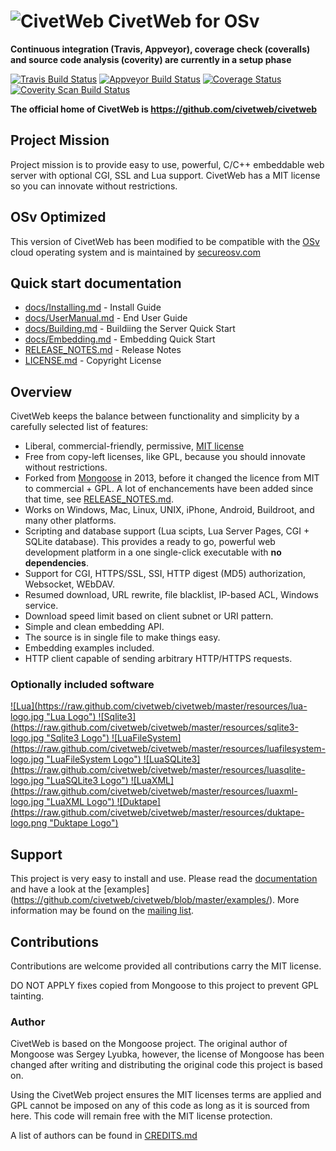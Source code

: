 ![CivetWeb](https://raw.github.com/civetweb/civetweb/master/resources/civetweb_64x64.png "CivetWeb") CivetWeb for OSv
=======

**Continuous integration (Travis, Appveyor), coverage check (coveralls) and source code analysis (coverity) are currently in a setup phase**

[![Travis Build Status](https://travis-ci.org/civetweb/civetweb.svg?branch=master)](https://travis-ci.org/civetweb/civetweb)
[![Appveyor Build Status](https://ci.appveyor.com/api/projects/status/github/civetweb/civetweb?svg=true)](https://ci.appveyor.com/project/civetweb/civetweb/branch/master)
[![Coverage Status](https://coveralls.io/repos/civetweb/civetweb/badge.svg?branch=master&service=github)](https://coveralls.io/github/civetweb/civetweb?branch=master)
[![Coverity Scan Build Status](https://scan.coverity.com/projects/5784/badge.svg)](https://scan.coverity.com/projects/5784)

**The official home of CivetWeb is https://github.com/civetweb/civetweb**


Project Mission
-----------------

Project mission is to provide easy to use, powerful, C/C++ embeddable web
server with optional CGI, SSL and Lua support.
CivetWeb has a MIT license so you can innovate without restrictions.


OSv Optimized
--------------

This version of CivetWeb has been modified to be compatible with the 
[OSv](http://osv.io) cloud operating system and is maintained by [secureosv.com](http://secureosv.com)


Quick start documentation
--------------------------

- [docs/Installing.md](https://github.com/civetweb/civetweb/blob/master/docs/Installing.md) - Install Guide
- [docs/UserManual.md](https://github.com/civetweb/civetweb/blob/master/docs/UserManual.md) - End User Guide
- [docs/Building.md](https://github.com/civetweb/civetweb/blob/master/docs/Building.md) - Buildiing the Server Quick Start
- [docs/Embedding.md](https://github.com/civetweb/civetweb/blob/master/docs/Embedding.md) - Embedding Quick Start
- [RELEASE_NOTES.md](https://github.com/civetweb/civetweb/blob/master/RELEASE_NOTES.md) - Release Notes
- [LICENSE.md](https://github.com/civetweb/civetweb/blob/master/LICENSE.md) - Copyright License


Overview
--------

CivetWeb keeps the balance between functionality and
simplicity by a carefully selected list of features:

- Liberal, commercial-friendly, permissive,
  [MIT license](http://en.wikipedia.org/wiki/MIT_License)
- Free from copy-left licenses, like GPL, because you should innovate without
  restrictions.
- Forked from [Mongoose](https://code.google.com/p/mongoose/) in 2013, before
  it changed the licence from MIT to commercial + GPL. A lot of enchancements
  have been added since that time, see
  [RELEASE_NOTES.md](https://github.com/civetweb/civetweb/blob/master/RELEASE_NOTES.md).
- Works on Windows, Mac, Linux, UNIX, iPhone, Android, Buildroot, and many
  other platforms.
- Scripting and database support (Lua scipts, Lua Server Pages, CGI + SQLite
  database).
  This provides a ready to go, powerful web development platform in a one
  single-click executable with **no dependencies**.
- Support for CGI, HTTPS/SSL, SSI, HTTP digest (MD5) authorization, Websocket,
  WEbDAV.
- Resumed download, URL rewrite, file blacklist, IP-based ACL, Windows service.
- Download speed limit based on client subnet or URI pattern.
- Simple and clean embedding API.
- The source is in single file to make things easy.
- Embedding examples included.
- HTTP client capable of sending arbitrary HTTP/HTTPS requests.


### Optionally included software

<a href="http://lua.org">
![Lua](https://raw.github.com/civetweb/civetweb/master/resources/lua-logo.jpg "Lua Logo")
</a>
<a href="http://sqlite.org">
![Sqlite3](https://raw.github.com/civetweb/civetweb/master/resources/sqlite3-logo.jpg "Sqlite3 Logo")
</a>
<a href=http://keplerproject.github.io/luafilesystem/">
![LuaFileSystem](https://raw.github.com/civetweb/civetweb/master/resources/luafilesystem-logo.jpg "LuaFileSystem Logo")
</a>
<a href=http://lua.sqlite.org/index.cgi/index">
![LuaSQLite3](https://raw.github.com/civetweb/civetweb/master/resources/luasqlite-logo.jpg "LuaSQLite3 Logo")
</a>
<a href=http://viremo.eludi.net/LuaXML/index.html">
![LuaXML](https://raw.github.com/civetweb/civetweb/master/resources/luaxml-logo.jpg "LuaXML Logo")
</a>
<a href=http://duktape.org">
![Duktape](https://raw.github.com/civetweb/civetweb/master/resources/duktape-logo.png "Duktape Logo")
</a>


Support
-------

This project is very easy to install and use. Please read the [documentation](https://github.com/civetweb/civetweb/blob/master/docs/)
and have a look at the [examples] (https://github.com/civetweb/civetweb/blob/master/examples/).
More information may be found on the [mailing list](https://groups.google.com/d/forum/civetweb).


Contributions
---------------

Contributions are welcome provided all contributions carry the MIT license.

DO NOT APPLY fixes copied from Mongoose to this project to prevent GPL tainting.


### Author

CivetWeb is based on the Mongoose project.  The original author of Mongoose was
Sergey Lyubka, however, the license of Mongoose has been changed after writing
and distributing the original code this project is based on.

Using the CivetWeb project ensures the MIT licenses terms are applied and
GPL cannot be imposed on any of this code as long as it is sourced from
here. This code will remain free with the MIT license protection.

A list of authors can be found in [CREDITS.md](https://github.com/civetweb/civetweb/blob/master/CREDITS.md)

